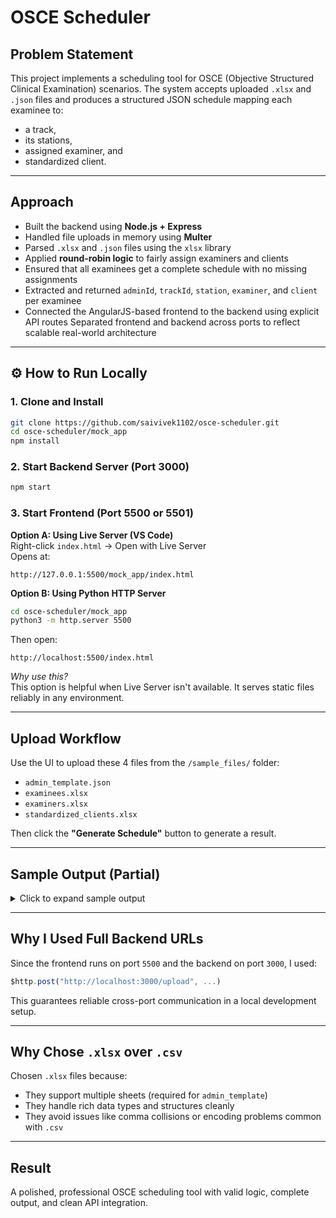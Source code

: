 # OSCE Scheduler

## Problem Statement

This project implements a scheduling tool for OSCE (Objective Structured Clinical Examination) scenarios.
The system accepts uploaded `.xlsx` and `.json` files and produces a structured JSON schedule mapping each examinee to:
- a track,
- its stations,
- assigned examiner, and
- standardized client.

---

##  Approach

- Built the backend using **Node.js + Express**
- Handled file uploads in memory using **Multer**
- Parsed `.xlsx` and `.json` files using the `xlsx` library
- Applied **round-robin logic** to fairly assign examiners and clients
- Ensured that all examinees get a complete schedule with no missing assignments
- Extracted and returned `adminId`, `trackId`, `station`, `examiner`, and `client` per examinee
- Connected the AngularJS-based frontend to the backend using explicit API routes
Separated frontend and backend across ports to reflect scalable real-world architecture

---

## ⚙️ How to Run Locally

### 1. Clone and Install

```bash
git clone https://github.com/saivivek1102/osce-scheduler.git
cd osce-scheduler/mock_app
npm install
```

### 2. Start Backend Server (Port 3000)

```bash
npm start
```

### 3. Start Frontend (Port 5500 or 5501)

**Option A: Using Live Server (VS Code)**  
Right-click `index.html` → Open with Live Server  
Opens at:  
```
http://127.0.0.1:5500/mock_app/index.html
```

**Option B: Using Python HTTP Server**

```bash
cd osce-scheduler/mock_app
python3 -m http.server 5500
```

Then open:  
```
http://localhost:5500/index.html
```

*Why use this?*  
This option is helpful when Live Server isn't available. It serves static files reliably in any environment.

---

## Upload Workflow

Use the UI to upload these 4 files from the `/sample_files/` folder:

- `admin_template.json`
- `examinees.xlsx`
- `examiners.xlsx`
- `standardized_clients.xlsx`

Then click the **"Generate Schedule"** button to generate a result.

---

## Sample Output (Partial)

<details>
<summary>Click to expand sample output</summary>

```json
{
  "Examinee_1": {
    "adminId": "admin_1",
    "trackId": "track_1",
    "schedule": [
      {
        "station": "station_1",
        "examiner": "Deborah Holland",
        "client": "Cody Walker"
      },
      {
        "station": "station_2",
        "examiner": "Marissa Reed",
        "client": "Marcus Castillo"
      },
      {
        "station": "station_3",
        "examiner": "Cindy Landry",
        "client": "Linda Luna"
      }
    ]
  },
  "Examinee_2": {
    "adminId": "admin_2",
    "trackId": "track_2",
    "schedule": [
      {
        "station": "station_1",
        "examiner": "Alan Brown",
        "client": "Anthony Kim"
      },
      {
        "station": "station_2",
        "examiner": "Kelly Sanford",
        "client": "Joel Mitchell"
      },
      {
        "station": "station_3",
        "examiner": "Michael Copeland",
        "client": "Michael Waters"
      }
    ]
  }
}
```

</details>

---

## Why I Used Full Backend URLs

Since the frontend runs on port `5500` and the backend on port `3000`, I used:

```js
$http.post("http://localhost:3000/upload", ...)
```

This guarantees reliable cross-port communication in a local development setup.

---

## Why Chose `.xlsx` over `.csv`

Chosen `.xlsx` files because:

- They support multiple sheets (required for `admin_template`)
- They handle rich data types and structures cleanly
- They avoid issues like comma collisions or encoding problems common with `.csv`

---

## Result

A polished, professional OSCE scheduling tool with valid logic, complete output, and clean API integration.